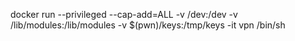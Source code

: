 docker run --privileged --cap-add=ALL -v /dev:/dev -v /lib/modules:/lib/modules -v $(pwn)/keys:/tmp/keys -it vpn /bin/sh